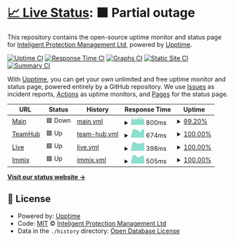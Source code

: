 # [📈 Live Status](https://IPMGroupLtd.github.io/Uptime): <!--live status--> **🟧 Partial outage**

This repository contains the open-source uptime monitor and status page for [Inteligent Protection Management Ltd](https://IPMGroupLtd.github.io/Uptime), powered by [Upptime](https://github.com/upptime/upptime).

[![Uptime CI](https://github.com/IPMGroupLtd/Uptime/workflows/Uptime%20CI/badge.svg)](https://github.com/IPMGroupLtd/Uptime/actions?query=workflow%3A%22Uptime+CI%22)
[![Response Time CI](https://github.com/IPMGroupLtd/Uptime/workflows/Response%20Time%20CI/badge.svg)](https://github.com/IPMGroupLtd/Uptime/actions?query=workflow%3A%22Response+Time+CI%22)
[![Graphs CI](https://github.com/IPMGroupLtd/Uptime/workflows/Graphs%20CI/badge.svg)](https://github.com/IPMGroupLtd/Uptime/actions?query=workflow%3A%22Graphs+CI%22)
[![Static Site CI](https://github.com/IPMGroupLtd/Uptime/workflows/Static%20Site%20CI/badge.svg)](https://github.com/IPMGroupLtd/Uptime/actions?query=workflow%3A%22Static+Site+CI%22)
[![Summary CI](https://github.com/IPMGroupLtd/Uptime/workflows/Summary%20CI/badge.svg)](https://github.com/IPMGroupLtd/Uptime/actions?query=workflow%3A%22Summary+CI%22)

With [Upptime](https://upptime.js.org), you can get your own unlimited and free uptime monitor and status page, powered entirely by a GitHub repository. We use [Issues](https://github.com/IPMGroupLtd/Uptime/issues) as incident reports, [Actions](https://github.com/IPMGroupLtd/Uptime/actions) as uptime monitors, and [Pages](https://IPMGroupLtd.github.io/Uptime) for the status page.

<!--start: status pages-->
<!-- This summary is generated by Upptime (https://github.com/upptime/upptime) -->
<!-- Do not edit this manually, your changes will be overwritten -->
<!-- prettier-ignore -->
| URL | Status | History | Response Time | Uptime |
| --- | ------ | ------- | ------------- | ------ |
| <img alt="" src="https://icons.duckduckgo.com/ip3/ipmgroupuk.com.ico" height="13"> [Main](https://ipmgroupuk.com) | 🟥 Down | [main.yml](https://github.com/IPMGroupLtd/Uptime/commits/HEAD/history/main.yml) | <details><summary><img alt="Response time graph" src="./graphs/main/response-time-week.png" height="20"> 800ms</summary><br><a href="https://status.teamhub.pro/history/main"><img alt="Response time 4340" src="https://img.shields.io/endpoint?url=https%3A%2F%2Fraw.githubusercontent.com%2FIPMGroupLtd%2FUptime%2FHEAD%2Fapi%2Fmain%2Fresponse-time.json"></a><br><a href="https://status.teamhub.pro/history/main"><img alt="24-hour response time 818" src="https://img.shields.io/endpoint?url=https%3A%2F%2Fraw.githubusercontent.com%2FIPMGroupLtd%2FUptime%2FHEAD%2Fapi%2Fmain%2Fresponse-time-day.json"></a><br><a href="https://status.teamhub.pro/history/main"><img alt="7-day response time 800" src="https://img.shields.io/endpoint?url=https%3A%2F%2Fraw.githubusercontent.com%2FIPMGroupLtd%2FUptime%2FHEAD%2Fapi%2Fmain%2Fresponse-time-week.json"></a><br><a href="https://status.teamhub.pro/history/main"><img alt="30-day response time 937" src="https://img.shields.io/endpoint?url=https%3A%2F%2Fraw.githubusercontent.com%2FIPMGroupLtd%2FUptime%2FHEAD%2Fapi%2Fmain%2Fresponse-time-month.json"></a><br><a href="https://status.teamhub.pro/history/main"><img alt="1-year response time 4292" src="https://img.shields.io/endpoint?url=https%3A%2F%2Fraw.githubusercontent.com%2FIPMGroupLtd%2FUptime%2FHEAD%2Fapi%2Fmain%2Fresponse-time-year.json"></a></details> | <details><summary><a href="https://status.teamhub.pro/history/main">99.20%</a></summary><a href="https://status.teamhub.pro/history/main"><img alt="All-time uptime 99.51%" src="https://img.shields.io/endpoint?url=https%3A%2F%2Fraw.githubusercontent.com%2FIPMGroupLtd%2FUptime%2FHEAD%2Fapi%2Fmain%2Fuptime.json"></a><br><a href="https://status.teamhub.pro/history/main"><img alt="24-hour uptime 99.99%" src="https://img.shields.io/endpoint?url=https%3A%2F%2Fraw.githubusercontent.com%2FIPMGroupLtd%2FUptime%2FHEAD%2Fapi%2Fmain%2Fuptime-day.json"></a><br><a href="https://status.teamhub.pro/history/main"><img alt="7-day uptime 99.20%" src="https://img.shields.io/endpoint?url=https%3A%2F%2Fraw.githubusercontent.com%2FIPMGroupLtd%2FUptime%2FHEAD%2Fapi%2Fmain%2Fuptime-week.json"></a><br><a href="https://status.teamhub.pro/history/main"><img alt="30-day uptime 99.05%" src="https://img.shields.io/endpoint?url=https%3A%2F%2Fraw.githubusercontent.com%2FIPMGroupLtd%2FUptime%2FHEAD%2Fapi%2Fmain%2Fuptime-month.json"></a><br><a href="https://status.teamhub.pro/history/main"><img alt="1-year uptime 99.38%" src="https://img.shields.io/endpoint?url=https%3A%2F%2Fraw.githubusercontent.com%2FIPMGroupLtd%2FUptime%2FHEAD%2Fapi%2Fmain%2Fuptime-year.json"></a></details>
| <img alt="" src="https://icons.duckduckgo.com/ip3/teamhub.pro.ico" height="13"> [TeamHub](https://teamhub.pro) | 🟩 Up | [team-hub.yml](https://github.com/IPMGroupLtd/Uptime/commits/HEAD/history/team-hub.yml) | <details><summary><img alt="Response time graph" src="./graphs/team-hub/response-time-week.png" height="20"> 674ms</summary><br><a href="https://status.teamhub.pro/history/team-hub"><img alt="Response time 776" src="https://img.shields.io/endpoint?url=https%3A%2F%2Fraw.githubusercontent.com%2FIPMGroupLtd%2FUptime%2FHEAD%2Fapi%2Fteam-hub%2Fresponse-time.json"></a><br><a href="https://status.teamhub.pro/history/team-hub"><img alt="24-hour response time 687" src="https://img.shields.io/endpoint?url=https%3A%2F%2Fraw.githubusercontent.com%2FIPMGroupLtd%2FUptime%2FHEAD%2Fapi%2Fteam-hub%2Fresponse-time-day.json"></a><br><a href="https://status.teamhub.pro/history/team-hub"><img alt="7-day response time 674" src="https://img.shields.io/endpoint?url=https%3A%2F%2Fraw.githubusercontent.com%2FIPMGroupLtd%2FUptime%2FHEAD%2Fapi%2Fteam-hub%2Fresponse-time-week.json"></a><br><a href="https://status.teamhub.pro/history/team-hub"><img alt="30-day response time 757" src="https://img.shields.io/endpoint?url=https%3A%2F%2Fraw.githubusercontent.com%2FIPMGroupLtd%2FUptime%2FHEAD%2Fapi%2Fteam-hub%2Fresponse-time-month.json"></a><br><a href="https://status.teamhub.pro/history/team-hub"><img alt="1-year response time 784" src="https://img.shields.io/endpoint?url=https%3A%2F%2Fraw.githubusercontent.com%2FIPMGroupLtd%2FUptime%2FHEAD%2Fapi%2Fteam-hub%2Fresponse-time-year.json"></a></details> | <details><summary><a href="https://status.teamhub.pro/history/team-hub">100.00%</a></summary><a href="https://status.teamhub.pro/history/team-hub"><img alt="All-time uptime 99.97%" src="https://img.shields.io/endpoint?url=https%3A%2F%2Fraw.githubusercontent.com%2FIPMGroupLtd%2FUptime%2FHEAD%2Fapi%2Fteam-hub%2Fuptime.json"></a><br><a href="https://status.teamhub.pro/history/team-hub"><img alt="24-hour uptime 100.00%" src="https://img.shields.io/endpoint?url=https%3A%2F%2Fraw.githubusercontent.com%2FIPMGroupLtd%2FUptime%2FHEAD%2Fapi%2Fteam-hub%2Fuptime-day.json"></a><br><a href="https://status.teamhub.pro/history/team-hub"><img alt="7-day uptime 100.00%" src="https://img.shields.io/endpoint?url=https%3A%2F%2Fraw.githubusercontent.com%2FIPMGroupLtd%2FUptime%2FHEAD%2Fapi%2Fteam-hub%2Fuptime-week.json"></a><br><a href="https://status.teamhub.pro/history/team-hub"><img alt="30-day uptime 100.00%" src="https://img.shields.io/endpoint?url=https%3A%2F%2Fraw.githubusercontent.com%2FIPMGroupLtd%2FUptime%2FHEAD%2Fapi%2Fteam-hub%2Fuptime-month.json"></a><br><a href="https://status.teamhub.pro/history/team-hub"><img alt="1-year uptime 99.97%" src="https://img.shields.io/endpoint?url=https%3A%2F%2Fraw.githubusercontent.com%2FIPMGroupLtd%2FUptime%2FHEAD%2Fapi%2Fteam-hub%2Fuptime-year.json"></a></details>
| <img alt="" src="https://icons.duckduckgo.com/ip3/live.teamhub.pro.ico" height="13"> [Live](http://live.teamhub.pro/swagger) | 🟩 Up | [live.yml](https://github.com/IPMGroupLtd/Uptime/commits/HEAD/history/live.yml) | <details><summary><img alt="Response time graph" src="./graphs/live/response-time-week.png" height="20"> 398ms</summary><br><a href="https://status.teamhub.pro/history/live"><img alt="Response time 398" src="https://img.shields.io/endpoint?url=https%3A%2F%2Fraw.githubusercontent.com%2FIPMGroupLtd%2FUptime%2FHEAD%2Fapi%2Flive%2Fresponse-time.json"></a><br><a href="https://status.teamhub.pro/history/live"><img alt="24-hour response time 428" src="https://img.shields.io/endpoint?url=https%3A%2F%2Fraw.githubusercontent.com%2FIPMGroupLtd%2FUptime%2FHEAD%2Fapi%2Flive%2Fresponse-time-day.json"></a><br><a href="https://status.teamhub.pro/history/live"><img alt="7-day response time 398" src="https://img.shields.io/endpoint?url=https%3A%2F%2Fraw.githubusercontent.com%2FIPMGroupLtd%2FUptime%2FHEAD%2Fapi%2Flive%2Fresponse-time-week.json"></a><br><a href="https://status.teamhub.pro/history/live"><img alt="30-day response time 416" src="https://img.shields.io/endpoint?url=https%3A%2F%2Fraw.githubusercontent.com%2FIPMGroupLtd%2FUptime%2FHEAD%2Fapi%2Flive%2Fresponse-time-month.json"></a><br><a href="https://status.teamhub.pro/history/live"><img alt="1-year response time 400" src="https://img.shields.io/endpoint?url=https%3A%2F%2Fraw.githubusercontent.com%2FIPMGroupLtd%2FUptime%2FHEAD%2Fapi%2Flive%2Fresponse-time-year.json"></a></details> | <details><summary><a href="https://status.teamhub.pro/history/live">100.00%</a></summary><a href="https://status.teamhub.pro/history/live"><img alt="All-time uptime 99.99%" src="https://img.shields.io/endpoint?url=https%3A%2F%2Fraw.githubusercontent.com%2FIPMGroupLtd%2FUptime%2FHEAD%2Fapi%2Flive%2Fuptime.json"></a><br><a href="https://status.teamhub.pro/history/live"><img alt="24-hour uptime 100.00%" src="https://img.shields.io/endpoint?url=https%3A%2F%2Fraw.githubusercontent.com%2FIPMGroupLtd%2FUptime%2FHEAD%2Fapi%2Flive%2Fuptime-day.json"></a><br><a href="https://status.teamhub.pro/history/live"><img alt="7-day uptime 100.00%" src="https://img.shields.io/endpoint?url=https%3A%2F%2Fraw.githubusercontent.com%2FIPMGroupLtd%2FUptime%2FHEAD%2Fapi%2Flive%2Fuptime-week.json"></a><br><a href="https://status.teamhub.pro/history/live"><img alt="30-day uptime 100.00%" src="https://img.shields.io/endpoint?url=https%3A%2F%2Fraw.githubusercontent.com%2FIPMGroupLtd%2FUptime%2FHEAD%2Fapi%2Flive%2Fuptime-month.json"></a><br><a href="https://status.teamhub.pro/history/live"><img alt="1-year uptime 100.00%" src="https://img.shields.io/endpoint?url=https%3A%2F%2Fraw.githubusercontent.com%2FIPMGroupLtd%2FUptime%2FHEAD%2Fapi%2Flive%2Fuptime-year.json"></a></details>
| <img alt="" src="https://icons.duckduckgo.com/ip3/ipm.immixcs.net.ico" height="13"> [Immix](https://ipm.immixcs.net) | 🟩 Up | [immix.yml](https://github.com/IPMGroupLtd/Uptime/commits/HEAD/history/immix.yml) | <details><summary><img alt="Response time graph" src="./graphs/immix/response-time-week.png" height="20"> 505ms</summary><br><a href="https://status.teamhub.pro/history/immix"><img alt="Response time 678" src="https://img.shields.io/endpoint?url=https%3A%2F%2Fraw.githubusercontent.com%2FIPMGroupLtd%2FUptime%2FHEAD%2Fapi%2Fimmix%2Fresponse-time.json"></a><br><a href="https://status.teamhub.pro/history/immix"><img alt="24-hour response time 547" src="https://img.shields.io/endpoint?url=https%3A%2F%2Fraw.githubusercontent.com%2FIPMGroupLtd%2FUptime%2FHEAD%2Fapi%2Fimmix%2Fresponse-time-day.json"></a><br><a href="https://status.teamhub.pro/history/immix"><img alt="7-day response time 505" src="https://img.shields.io/endpoint?url=https%3A%2F%2Fraw.githubusercontent.com%2FIPMGroupLtd%2FUptime%2FHEAD%2Fapi%2Fimmix%2Fresponse-time-week.json"></a><br><a href="https://status.teamhub.pro/history/immix"><img alt="30-day response time 566" src="https://img.shields.io/endpoint?url=https%3A%2F%2Fraw.githubusercontent.com%2FIPMGroupLtd%2FUptime%2FHEAD%2Fapi%2Fimmix%2Fresponse-time-month.json"></a><br><a href="https://status.teamhub.pro/history/immix"><img alt="1-year response time 678" src="https://img.shields.io/endpoint?url=https%3A%2F%2Fraw.githubusercontent.com%2FIPMGroupLtd%2FUptime%2FHEAD%2Fapi%2Fimmix%2Fresponse-time-year.json"></a></details> | <details><summary><a href="https://status.teamhub.pro/history/immix">100.00%</a></summary><a href="https://status.teamhub.pro/history/immix"><img alt="All-time uptime 99.91%" src="https://img.shields.io/endpoint?url=https%3A%2F%2Fraw.githubusercontent.com%2FIPMGroupLtd%2FUptime%2FHEAD%2Fapi%2Fimmix%2Fuptime.json"></a><br><a href="https://status.teamhub.pro/history/immix"><img alt="24-hour uptime 100.00%" src="https://img.shields.io/endpoint?url=https%3A%2F%2Fraw.githubusercontent.com%2FIPMGroupLtd%2FUptime%2FHEAD%2Fapi%2Fimmix%2Fuptime-day.json"></a><br><a href="https://status.teamhub.pro/history/immix"><img alt="7-day uptime 100.00%" src="https://img.shields.io/endpoint?url=https%3A%2F%2Fraw.githubusercontent.com%2FIPMGroupLtd%2FUptime%2FHEAD%2Fapi%2Fimmix%2Fuptime-week.json"></a><br><a href="https://status.teamhub.pro/history/immix"><img alt="30-day uptime 100.00%" src="https://img.shields.io/endpoint?url=https%3A%2F%2Fraw.githubusercontent.com%2FIPMGroupLtd%2FUptime%2FHEAD%2Fapi%2Fimmix%2Fuptime-month.json"></a><br><a href="https://status.teamhub.pro/history/immix"><img alt="1-year uptime 99.91%" src="https://img.shields.io/endpoint?url=https%3A%2F%2Fraw.githubusercontent.com%2FIPMGroupLtd%2FUptime%2FHEAD%2Fapi%2Fimmix%2Fuptime-year.json"></a></details>

<!--end: status pages-->

[**Visit our status website →**](https://IPMGroupLtd.github.io/Uptime)

## 📄 License

- Powered by: [Upptime](https://github.com/upptime/upptime)
- Code: [MIT](./LICENSE) © [Inteligent Protection Management Ltd](https://IPMGroupLtd.github.io/Uptime)
- Data in the `./history` directory: [Open Database License](https://opendatacommons.org/licenses/odbl/1-0/)
